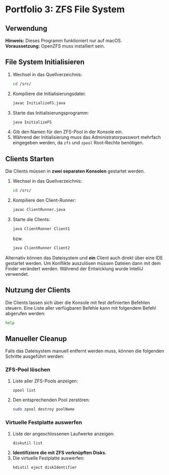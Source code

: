 # Portfolio 3: ZFS File System

## Verwendung
**Hinweis:** Dieses Programm funktioniert nur auf macOS.  
**Voraussetzung:** OpenZFS muss installiert sein.

## File System Initialisieren

1. Wechsel in das Quellverzeichnis:
   ```sh
   cd /src/
   ```  
2. Kompiliere die Initialisierungsdatei:
   ```sh
   javac InitializeFS.java
   ```  
3. Starte das Initialisierungsprogramm:
   ```sh
   java InitializeFS
   ```  
4. Gib den Namen für den ZFS-Pool in der Konsole ein.
5. Während der Initialisierung muss das Administratorpasswort mehrfach eingegeben werden, da `zfs` und `zpool` Root-Rechte benötigen.

## Clients Starten

Die Clients müssen in **zwei separaten Konsolen** gestartet werden.

1. Wechsel in das Quellverzeichnis:
   ```sh
   cd /src/
   ```  
2. Kompiliere den Client-Runner:
   ```sh
   javac ClientRunner.java
   ```  
3. Starte die Clients:
   ```sh
   java ClientRunner Client1
   ```
   bzw.
   ```sh
   java ClientRunner Client2
   ```  

Alternativ können das Dateisystem und **ein** Client auch direkt über eine IDE gestartet werden. Um Konflikte auszulösen müssen Dateien dann mit dem Finder verändert werden. Während der Entwicklung wurde IntelliJ verwendet.

## Nutzung der Clients

Die Clients lassen sich über die Konsole mit fest definierten Befehlen steuern. Eine Liste aller verfügbaren Befehle kann mit folgendem Befehl abgerufen werden:
```sh
help
```  

## Manueller Cleanup

Falls das Dateisystem manuell entfernt werden muss, können die folgenden Schritte ausgeführt werden:

### ZFS-Pool löschen
1. Liste aller ZFS-Pools anzeigen:
   ```sh
   zpool list
   ```  
2. Den entsprechenden Pool zerstören:
   ```sh
   sudo zpool destroy poolName
   ```  

### Virtuelle Festplatte auswerfen
1. Liste der angeschlossenen Laufwerke anzeigen:
   ```sh
   diskutil list
   ```  
2. **Identifiziere die mit ZFS verknüpften Disks.**
3. Die virtuelle Festplatte auswerfen:
   ```sh
   hdiutil eject diskIdentifier
   ```  
